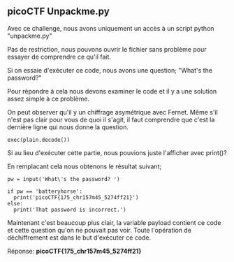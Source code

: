 ## picoCTF Unpackme.py

Avec ce challenge, nous avons uniquement un accès à un script python "unpackme.py"

Pas de restriction, nous pouvons ouvrir le fichier sans problème pour essayer de comprendre ce qu'il fait. 

Si on essaie d'exécuter ce code, nous avons une question; "What's the password?"

Pour répondre à cela nous devons examiner le code et il y a une solution assez simple à ce problème. 

On peut observer qu'il y un chiffrage asymétrique avec Fernet. Même s'il n'est pas clair pour vous de quoi il s'agit, il faut comprendre que c'est la dernière ligne qui nous donne la question. 

``````
exec(plain.decode())
``````
Si au lieu d'exécuter cette partie, nous pouvions juste l'afficher avec print()?

En remplacant cela nous obtenons le résultat suivant; 
``````
pw = input('What\'s the password? ')

if pw == 'batteryhorse':
  print('picoCTF{175_chr157m45_5274ff21}')
else:
  print('That password is incorrect.')
``````
Maintenant c'est beaucoup plus clair, la variable payload contient ce code et cette question qu'on ne pouvait pas voir. Toute l'opération de déchiffrement est dans le but d'exécuter ce code. 

Réponse: **picoCTF{175_chr157m45_5274ff21}**

